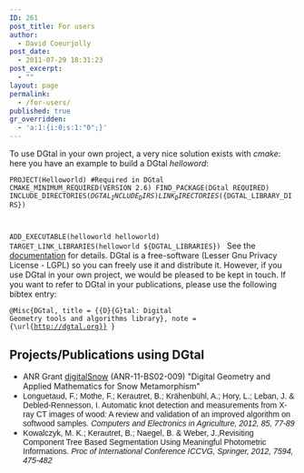 ```yaml
---
ID: 261
post_title: For users
author:
  - David Coeurjolly
post_date:
  - 2011-07-29 18:31:23
post_excerpt:
  - ""
layout: page
permalink:
  - /for-users/
published: true
gr_overridden:
  - 'a:1:{i:0;s:1:"0";}'
---
```

To use DGtal in your own project, a very nice solution exists with *cmake*: here you have an example to build a DGtal *helloword*:

<code language="cmake">PROJECT(Helloworld)
#Required in DGtal
CMAKE_MINIMUM_REQUIRED(VERSION 2.6)
FIND_PACKAGE(DGtal REQUIRED) 
INCLUDE_DIRECTORIES(${DGTAL_INCLUDE_DIRS}) 
LINK_DIRECTORIES(${DGTAL_LIBRARY_DIRS}) 

ADD_EXECUTABLE(helloworld helloworld) 
TARGET_LINK_LIBRARIES(helloworld ${DGTAL_LIBRARIES})
</code> 
See the [documentation][1] for details. DGtal is a free-software (Lesser Gnu Privacy License - LGPL) so you can freely use it and distribute it. However, if you use DGtal in your own project, we would be pleased to be kept in touch. If you want to refer to DGtal in your publications, please use the following bibtex entry:

<code language="bibtex">@Misc{DGtal,
title = {{D}{G}tal: Digital Geometry tools and algorithms library},
note = {\url{http://dgtal.org}}
}
</code> 
## Projects/Publications using DGtal

*   ANR Grant [digitalSnow][2] (ANR-11-BS02-009) "Digital Geometry and Applied Mathematics for Snow Metamorphism"
*   <span style="font-family: arial">Longuetaud, F.; Mothe, F.; Kerautret, B.; Krähenbühl, A.; Hory, L.; Leban, J. & Debled-Rennesson, I. Automatic knot detection and measurements from X-ray CT images of wood: A review and validation of an improved algorithm on softwood samples<em>. Computers and Electronics in Agriculture, 2012, 85, 77-89 </em></span>
*   <span style="font-family: arial">Kowalczyk, M. K.; Kerautret, B.; Naegel, B. & Weber, J.,Revisiting Component Tree Based Segmentation Using Meaningful Photometric Informations. <em> Proc of International Conference ICCVG, Springer, 2012, 7594, 475-482</em> </span>

 [1]: http://dgtal.org/doc/stable/moduleHowToUseDGtal.html
 [2]: http://liris.cnrs.fr/dsnow